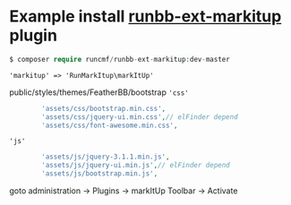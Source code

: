 # Example install [runbb-ext-markitup](https://github.com/runcmf/runbb-ext-markitup) plugin 

```php
$ composer require runcmf/runbb-ext-markitup:dev-master
```
`'markitup' => 'RunMarkItup\markItUp'`

public/styles/themes/FeatherBB/bootstrap
`'css'`
```php
        'assets/css/bootstrap.min.css',
        'assets/css/jquery-ui.min.css',// elFinder depend
        'assets/css/font-awesome.min.css',
```
`'js'`
```php
        'assets/js/jquery-3.1.1.min.js',
        'assets/js/jquery-ui.min.js',// elFinder depend
        'assets/js/bootstrap.min.js',
```
goto administration -> Plugins -> markItUp Toolbar -> Activate


